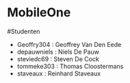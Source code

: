 MobileOne
=========

#Studenten

* Geoffry304 : Geoffrey Van Den Eede
* depauwniels : Niels De Pauw
* steviedc69 : Steven De Cock
* tommeke303 : Thomas Cloostermans 
* staveaux : Reinhard Staveaux
